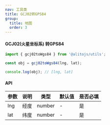 ```yaml
---
nav: 工具类
title: GCJ02转GPS84
group:
  title: 地图
  order: 3
---
```


#### GCJ02(火星坐标系) 转GPS84

```js
import { gcj02toWgs84 } from '@alitojs/utils';

const obj = gcj02toWgs84(lng, lat);

console.log(obj); // [lng, lat]
```

#### API

| 参数 | 说明 | 类型   | 默认值 | 是否必填 |
| ---- | ---- | ------ | ------ | -------- |
| lng  | 经度 | number | -      | 是       |
| lat  | 纬度 | number | -      | 是       |
